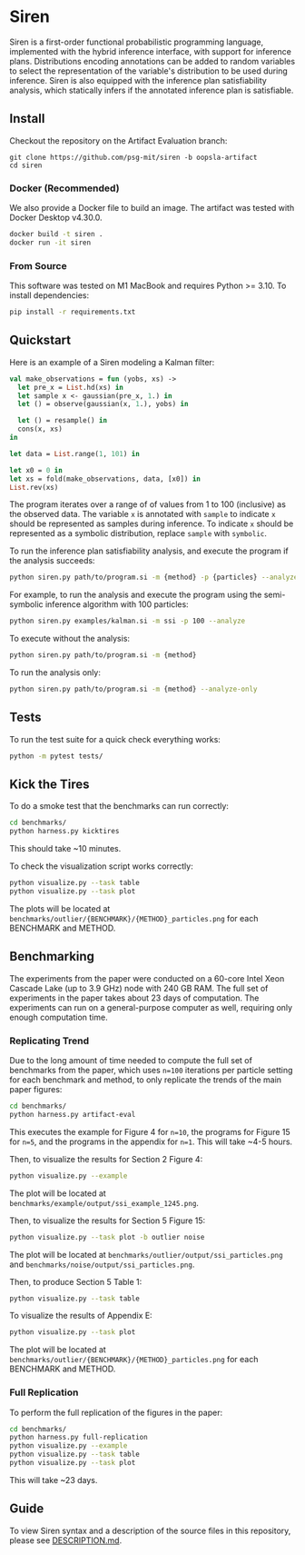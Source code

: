 # Siren
Siren is a first-order functional probabilistic programming language, implemented with the hybrid inference interface, with support for inference plans. Distributions encoding annotations can be added to random variables to select the representation of the variable's distribution to be used during inference. Siren is also equipped with the inference plan satisfiability analysis, which statically infers if the annotated inference plan is satisfiable. 

<!-- TODO: what is reusable -->
<!-- siren compiler, and inference plan analysis, how to extend -->

## Install
Checkout the repository on the Artifact Evaluation branch:
```
git clone https://github.com/psg-mit/siren -b oopsla-artifact
cd siren
```

### Docker (Recommended)
We also provide a Docker file to build an image. The artifact was tested with Docker Desktop v4.30.0. 
```bash
docker build -t siren .
docker run -it siren
```

### From Source
This software was tested on M1 MacBook and requires Python >= 3.10. To install dependencies:
```bash
pip install -r requirements.txt
```

## Quickstart
Here is an example of a Siren modeling a Kalman filter:
```ocaml
val make_observations = fun (yobs, xs) ->
  let pre_x = List.hd(xs) in
  let sample x <- gaussian(pre_x, 1.) in
  let () = observe(gaussian(x, 1.), yobs) in

  let () = resample() in
  cons(x, xs)
in

let data = List.range(1, 101) in

let x0 = 0 in
let xs = fold(make_observations, data, [x0]) in
List.rev(xs)
```
The program iterates over a range of of values from 1 to 100 (inclusive) as the observed data. The variable `x` is annotated with `sample` to indicate `x` should be represented as samples during inference. To indicate `x` should be represented as a symbolic distribution, replace `sample` with `symbolic`.

To run the inference plan satisfiability analysis, and execute the program if the analysis succeeds:
```bash
python siren.py path/to/program.si -m {method} -p {particles} --analyze
```

For example, to run the analysis and execute the program using the semi-symbolic inference algorithm with 100 particles:
```bash
python siren.py examples/kalman.si -m ssi -p 100 --analyze
```

To execute without the analysis:
```bash
python siren.py path/to/program.si -m {method}
```

To run the analysis only:
```bash
python siren.py path/to/program.si -m {method} --analyze-only
```

## Tests
To run the test suite for a quick check everything works:
```bash
python -m pytest tests/
```

## Kick the Tires
To do a smoke test that the benchmarks can run correctly:
```bash
cd benchmarks/
python harness.py kicktires
```
This should take ~10 minutes.

To check the visualization script works correctly:
```bash
python visualize.py --task table
python visualize.py --task plot
```
The plots will be located at `benchmarks/outlier/{BENCHMARK}/{METHOD}_particles.png` for each BENCHMARK and METHOD.

## Benchmarking
The experiments from the paper were conducted on a 60-core Intel Xeon Cascade Lake (up to 3.9 GHz) node with 240 GB RAM. The full set of experiments in the paper takes about 23 days of computation. The experiments can run on a general-purpose computer as well, requiring only enough computation time. 

### Replicating Trend
Due to the long amount of time needed to compute the full set of benchmarks from the paper, which uses `n=100` iterations per particle setting for each benchmark and method, to only replicate the trends of the main paper figures:
```bash
cd benchmarks/
python harness.py artifact-eval
```
This executes the example for Figure 4 for `n=10`, the programs for Figure 15 for `n=5`, and the programs in the appendix for `n=1`. This will take ~4-5 hours.

Then, to visualize the results for Section 2 Figure 4:
```bash
python visualize.py --example
```
The plot will be located at `benchmarks/example/output/ssi_example_1245.png`.

Then, to visualize the results for Section 5 Figure 15:
```bash
python visualize.py --task plot -b outlier noise
```
The plot will be located at `benchmarks/outlier/output/ssi_particles.png` and `benchmarks/noise/output/ssi_particles.png`.

Then, to produce Section 5 Table 1:
```bash
python visualize.py --task table
```

To visualize the results of Appendix E: 
```bash
python visualize.py --task plot
```
The plot will be located at `benchmarks/outlier/{BENCHMARK}/{METHOD}_particles.png` for each BENCHMARK and METHOD.

### Full Replication
To perform the full replication of the figures in the paper:
```bash
cd benchmarks/
python harness.py full-replication
python visualize.py --example
python visualize.py --task table
python visualize.py --task plot
```
This will take ~23 days.

## Guide
To view Siren syntax and a description of the source files in this repository, please see [DESCRIPTION.md]().
